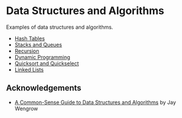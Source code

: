 # Data Structures and Algorithms

Examples of data structures and algorithms.

- [Hash Tables](src/data_structures_and_algorithms/hash_tables.py)
- [Stacks and Queues](src/data_structures_and_algorithms/stacks_and_queues.py)
- [Recursion](src/data_structures_and_algorithms/recursion.py)
- [Dynamic Programming](src/data_structures_and_algorithms/dynamic_programming.py)
- [Quicksort and Quickselect](src/data_structures_and_algorithms/quicksort_and_quickselect.py)
- [Linked Lists](src/data_structures_and_algorithms/linked_lists.py)

## Acknowledgements

- [A Common-Sense Guide to Data Structures and Algorithms](https://pragprog.com/book/jwdsal2) by Jay Wengrow
